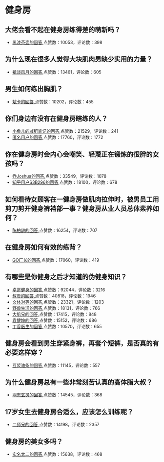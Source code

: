 # 健身房
## 大佬会看不起在健身房练得差的萌新吗？
- [黑漆茶壶的回答](https://www.zhihu.com/question/336464303/answer/772693195),点赞数：10053，评论数：398
## 为什么现在很多人觉得大块肌肉男缺少实用的力量？
- [衹谈风月的回答](https://www.zhihu.com/question/329256289/answer/897270414),点赞数：13461，评论数：605
## 男生如何练出胸肌？
- [斌卡的回答](https://www.zhihu.com/question/21471812/answer/21773460),点赞数：10202，评论数：455
## 你们身边有没有在健身房瞎练的人？
- [小鱼儿的减肥笔记的回答](https://www.zhihu.com/question/318275179/answer/640177631),点赞数：21529，评论数：241
- [匿名用户的回答](https://www.zhihu.com/question/318275179/answer/639946111),点赞数：17760，评论数：1772
## 你在健身房时会内心会嘲笑、轻蔑正在锻炼的很胖的女孩吗？
- [乔Joshua的回答](https://www.zhihu.com/question/266412517/answer/356810744),点赞数：33549，评论数：1078
- [知乎用户S3B296的回答](https://www.zhihu.com/question/266412517/answer/308123211),点赞数：18100，评论数：678
## 如何看待女顾客在一健身房做肌肉拉伸时，被男员工用剪刀剪开健身裤裆部一事？健身房从业人员总体素养如何？
- [陈柏龄的回答](https://www.zhihu.com/question/402620503/answer/1295410185),点赞数：16254，评论数：707
## 在健身房如何有效的练背？
- [GO厂长的回答](https://www.zhihu.com/question/62122203/answer/453124470),点赞数：17060，评论数：419
## 有哪些是你健身之后才知道的伪健身知识？
- [卓哥健身的回答](https://www.zhihu.com/question/303672817/answer/546120094),点赞数：92044，评论数：3216
- [叔贵的回答](https://www.zhihu.com/question/303672817/answer/1072876776),点赞数：40818，评论数：1946
- [文体对等的回答](https://www.zhihu.com/question/303672817/answer/641987230),点赞数：23321，评论数：1203
- [野兽生活的回答](https://www.zhihu.com/question/303672817/answer/633858638),点赞数：18131，评论数：766
- [大肌兄的回答](https://www.zhihu.com/question/303672817/answer/1242671217),点赞数：17415，评论数：848
- [袁健坤的回答](https://www.zhihu.com/question/303672817/answer/545524913),点赞数：15152，评论数：686
- [丁香医生的回答](https://www.zhihu.com/question/303672817/answer/613968055),点赞数：10570，评论数：655
## 健身房会看到男生穿紧身裤，再套个短裤，是否真的有必要这样穿？
- [豆浆油条的回答](https://www.zhihu.com/question/303902100/answer/540780335),点赞数：11145，评论数：557
## 为什么健身房总有一些非常刻苦认真的高体脂大叔？
- [羽志玄灵的回答](https://www.zhihu.com/question/51772239/answer/731869759),点赞数：14545，评论数：368
## 17岁女生去健身房合适么，应该怎么训练呢？
- [二师兄的回答](https://www.zhihu.com/question/41057084/answer/89996754),点赞数：14198，评论数：2357
## 健身房的美女多吗？
- [实名太二的回答](https://www.zhihu.com/question/406406343/answer/1337550588),点赞数：15638，评论数：468
